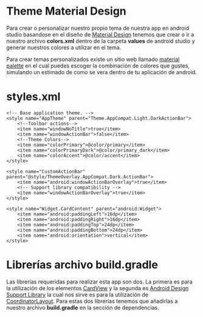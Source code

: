 # Theme Material Design
Para crear o personalizar nuestro propio tema de nuestra app en android studio basandose en el diseño de [Material Design](https://www.google.com/design/spec/material-design/introduction.html) 
tenemos que crear o ir a nuestro archivo **colors.xml** dentro de la carpeta **values** de android studio y generar nuestros colores a utilizar en el tema.

Para crear temas personalizados existe un sitio web llamado [material palette](https://www.materialpalette.com/) en el cual puedes escoger la combinación de colores que gustes, simulando un estimado de como se vera dentro de tu aplicación de android.

# styles.xml

<resources>

    <!-- Base application theme. -->
    <style name="AppTheme" parent="Theme.AppCompat.Light.DarkActionBar">
        <!--Toolbar actions-->
        <item name="windowNoTitle">true</item>
        <item name="windowActionBar">false</item>
        <!--Theme Colors-->
        <item name="colorPrimary">@color/primary</item> 
        <item name="colorPrimaryDark">@color/primary_dark</item> 
        <item name="colorAccent">@color/accent</item>
    </style>

    <style name="CustomActionBar" parent="@style/ThemeOverlay.AppCompat.Dark.ActionBar">
        <item name="android:windowActionBarOverlay">true</item>
        <!-- Support library compatibility -->
        <item name="windowActionBarOverlay">true</item>
    </style>

    <style name="Widget.CardContent" parent="android:Widget">
        <item name="android:paddingLeft">16dp</item>
        <item name="android:paddingRight">16dp</item>
        <item name="android:paddingTop">24dp</item>
        <item name="android:paddingBottom">24dp</item>
        <item name="android:orientation">vertical</item>
    </style>

</resources>

# Librerías archivo build.gradle
Las librerías requeridas para realizar esta app son dos. La primera es para la utilización de los elementos [CardView](https://developer.android.com/reference/android/support/v7/widget/CardView.html) y la segunda es [Android Design Support Library](http://android-developers.blogspot.mx/2015/05/android-design-support-library.html) la cual nos sirve es para la utilización de [CoordinatorLayout](https://developer.android.com/reference/android/support/v7/widget/CardView.html). Para estas dos librerías tenemos que añadirlas a nuestro archivo **build.gradle** en la sección de dependencias.
